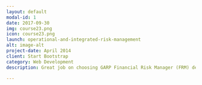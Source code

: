 ```yaml
---
layout: default
modal-id: 1
date: 2017-09-30
img: course23.png
icon: course23.png
launch: operational-and-integrated-risk-management
alt: image-alt
project-date: April 2014
client: Start Bootstrap
category: Web Development
description: Great job on choosing GARP Financial Risk Manager (FRM) designation as you advance your career. In FRM Level I, we will be learning Foundations of Risk Management, Quantitative Analysis, Financial Markets and Products, and Valuation and Risk Models. Excited? Let's get started!

---
```

